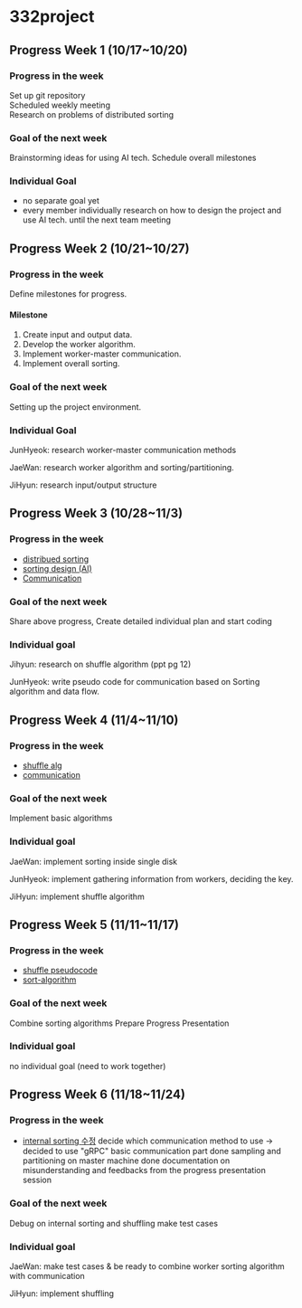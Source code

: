 # 332project

## Progress Week 1 (10/17~10/20) 

### Progress in the week 
Set up git repository \
Scheduled weekly meeting \
Research on problems of distributed sorting 

### Goal of the next week 
Brainstorming ideas for using AI tech. 
Schedule overall milestones 

### Individual Goal 
- no separate goal yet
- every member individually research on how to design the project and use AI tech. until the next team meeting  


## Progress Week 2 (10/21~10/27)

### Progress in the week 
Define milestones for progress.

#### Milestone
1. Create input and output data.
2. Develop the worker algorithm.
3. Implement worker-master communication.
4. Implement overall sorting.
### Goal of the next week 
Setting up the project environment.
### Individual Goal 
JunHyeok: research worker-master communication methods

JaeWan: research worker algorithm and sorting/partitioning.

JiHyun: research input/output structure


## Progress Week 3 (10/28~11/3)

### Progress in the week

+ [distribued sorting](https://github.com/ellie326/332project/blob/e27bbf1035a94368238c90d0aa1eab1374cde9ce/report/week3_algorithm%20for%20sorting.pdf)
+ [sorting design (AI)](https://github.com/ellie326/332project/blob/57a21db711c9bf9cfb359c10a30065d1f86fb7ab/report/sortingDesign.md)
+ [Communication](https://github.com/ellie326/332project/blob/57a21db711c9bf9cfb359c10a30065d1f86fb7ab/report/Communication.md)

### Goal of the next week

Share above progress,
Create detailed individual plan and start coding 


### Individual goal

Jihyun: research on shuffle algorithm (ppt pg 12) 

JunHyeok: write pseudo code for communication based on Sorting algorithm and data flow.

## Progress Week 4 (11/4~11/10)

### Progress in the week
+ [shuffle alg](https://github.com/ellie326/332project/blob/main/report/shuffle%20algorithm.md)
+ [communication](https://github.com/ellie326/332project/blob/main/report/communication_pseudocode.md)

### Goal of the next week
Implement basic algorithms

### Individual goal
JaeWan: implement sorting inside single disk

JunHyeok: implement gathering information from workers, deciding the key.

JiHyun: implement shuffle algorithm

## Progress Week 5 (11/11~11/17)

### Progress in the week
+ [shuffle pseudocode](https://github.com/ellie326/332project/blob/main/report/ShufflePseudocode.md)
+ [sort-algorithm](https://github.com/ellie326/332project/blob/a92b3d1124c0c2916c7ffbfefb5cfc0c2e169ac3/report/sort-algorithm.md)

### Goal of the next week
Combine sorting algorithms 
Prepare Progress Presentation 

### Individual goal
no individual goal (need to work together) 

## Progress Week 6 (11/18~11/24)

### Progress in the week
+ [internal sorting 수정](https://github.com/ellie326/332project/blob/main/report/distributed%20sorting_edited%20version.pdf)
decide which communication method to use -> decided to use "gRPC"
basic communication part done
sampling and partitioning on master machine done
documentation on misunderstanding and feedbacks from the progress presentation session 

### Goal of the next week
Debug on internal sorting and shuffling 
make test cases 

### Individual goal
JaeWan: make test cases & be ready to combine worker sorting algorithm with communication 

JiHyun: implement shuffling 


